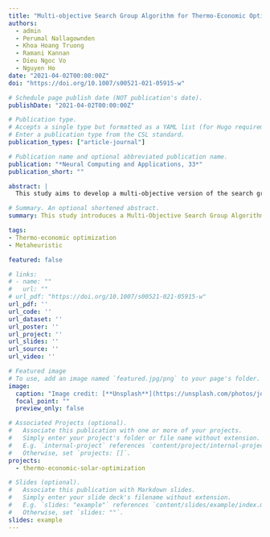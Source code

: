 ```yaml
---
title: "Multi-objective Search Group Algorithm for Thermo-Economic Optimization of Flat-Plate Solar Collector"
authors:
  - admin
  - Perumal Nallagownden
  - Khoa Hoang Truong
  - Ramani Kannan
  - Dieu Ngoc Vo
  - Nguyen Ho
date: "2021-04-02T00:00:00Z"
doi: "https://doi.org/10.1007/s00521-021-05915-w"

# Schedule page publish date (NOT publication's date).
publishDate: "2021-04-02T00:00:00Z"

# Publication type.
# Accepts a single type but formatted as a YAML list (for Hugo requirements).
# Enter a publication type from the CSL standard.
publication_types: ["article-journal"]

# Publication name and optional abbreviated publication name.
publication: "*Neural Computing and Applications, 33*"
publication_short: ""

abstract: |
  This study aims to develop a multi-objective version of the search group algorithm (SGA) called the multi-objective search group algorithm (MOSGA) to help determine thermo-economic optimization of flat-plate solar collector (FPSC) systems. The MOSGA is tested on several benchmark problems and applied to the thermo-economic optimization of FPSC systems, using four different working fluids: pure water, SiO2, Al2O3, and CuO nanofluids. The results demonstrate that the MOSGA is robust and effective, achieving improvements in thermal efficiency and reductions in total annual cost compared to other optimization methods.

# Summary. An optional shortened abstract.
summary: This study introduces a Multi-Objective Search Group Algorithm (MOSGA) for optimizing the thermo-economic performance of flat-plate solar collectors, demonstrating significant improvements in thermal efficiency and cost-effectiveness.

tags:
- Thermo-economic optimization
- Metaheuristic

featured: false

# links:
# - name: ""
#   url: ""
# url_pdf: "https://doi.org/10.1007/s00521-021-05915-w"
url_pdf: ''
url_code: ''
url_dataset: ''
url_poster: ''
url_project: ''
url_slides: ''
url_source: ''
url_video: ''

# Featured image
# To use, add an image named `featured.jpg/png` to your page's folder.
image:
  caption: "Image credit: [**Unsplash**](https://unsplash.com/photos/jdD8gXaTZsc)"
  focal_point: ""
  preview_only: false

# Associated Projects (optional).
#   Associate this publication with one or more of your projects.
#   Simply enter your project's folder or file name without extension.
#   E.g. `internal-project` references `content/project/internal-project/index.md`.
#   Otherwise, set `projects: []`.
projects:
  - thermo-economic-solar-optimization

# Slides (optional).
#   Associate this publication with Markdown slides.
#   Simply enter your slide deck's filename without extension.
#   E.g. `slides: "example"` references `content/slides/example/index.md`.
#   Otherwise, set `slides: ""`.
slides: example
---
```


<!-- {{% callout note %}}
Click the _Cite_ button above to demo the feature to enable visitors to import publication metadata into their reference management software.
{{% /callout %}}

{{% callout note %}}
Create your slides in Markdown - click the _Slides_ button to check out the example.
{{% /callout %}}

Add the publication's **full text** or **supplementary notes** here. You can use rich formatting such as including [code, math, and images](https://docs.hugoblox.com/content/writing-markdown-latex/). -->
